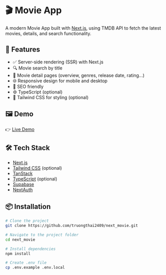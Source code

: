 # 🎬 Movie App

A modern Movie App built with [Next.js](https://nextjs.org/), using TMDB API to fetch the latest movies, details, and search functionality.

## 🚀 Features

- ✅ Server-side rendering (SSR) with Next.js
- 🔍 Movie search by title
- 📄 Movie detail pages (overview, genres, release date, rating...)
- 🌐 Responsive design for mobile and desktop
- 🧠 SEO friendly
- ⚙️ TypeScript (optional)
- 💅 Tailwind CSS for styling (optional)

## 🖼️ Demo

👉 [Live Demo](https://next-imovie.vercel.app/)

## 🛠️ Tech Stack

- [Next.js](https://nextjs.org/)
- [Tailwind CSS](https://tailwindcss.com/) (optional)
- [TanStack](https://tanstack.com/)
- [TypeScript](https://www.typescriptlang.org/) (optional)
- [Supabase](https://supabase.com/)
- [NextAuth](https://next-auth.js.org/)

## 📦 Installation

```bash
# Clone the project
git clone https://github.com/truongthai2409/next_movie.git

# Navigate to the project folder
cd next_movie

# Install dependencies
npm install

# Create .env file
cp .env.example .env.local
```
